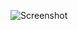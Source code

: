 ![Screenshot](https://raw.githubusercontent.com/Cryakl/Ultimate-RAT-Collection/refs/heads/main/TunnelRat/Screenshot.png)
